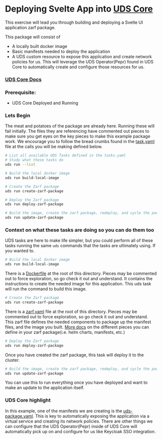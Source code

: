 # Deploying Svelte App into [UDS Core](https://uds.defenseunicorns.com/core/)
This exercise will lead you through building and deploying a Svelte UI application zarf package.

This package will consist of

* A locally built docker image
* Basic manifests needed to deploy the application
* A UDS custom resource to expose this application and create network policies for us. This will leverage the UDS Operator(Pepr) found in UDS Core to automatically create and configure those resources for us.

### [UDS Core Docs](https://uds.defenseunicorns.com/core/)

### Prerequisite:

- UDS Core Deployed and Running

### Lets Begin
The meat and potatoes of the package are already here. Running these will fail initially. The files they are referencing have commented out pieces to make sure you get eyes on the key pieces to make this example package work. We encourage you to follow the bread crumbs found in the [task.yaml](tasks.yaml) file at the calls you will be making defined below.

```bash
# List all available UDS Tasks defined in the tasks.yaml
# Study what these tasks do
uds run --list

# Build the local docker image
uds run build-local-image

# Create the Zarf package
uds run create-zarf-package

# Deploy the Zarf package
uds run deploy-zarf-package

# Build the image, create the zarf package, redeploy, and cycle the pod
uds run update-zarf-package
```

### Context on what these tasks are doing so you can do them too
UDS tasks are here to make life simpler, but you could perform all of these tasks running the same `uds` commands that the tasks are ultimately using. If you wanted to.

```bash
# Build the local docker image
uds run build-local-image
```
There is a [Dockerfile](Dockerfile) at the root of this directory. Pieces may be commented out to force exploration, so go check it out and understand. It contains the instructions to create the needed image for this application. This uds task will run the command to build this image.

```bash
# Create the Zarf package
uds run create-zarf-package
```
There is a [zarf.yaml](zarf.yaml) file at the root of this directory. Pieces may be commented out to force exploration, so go check it out and understand. This zarf file defines the needed components to package up the manifest files, and the image you built. [More docs](https://docs.zarf.dev/ref/components/) on the different pieces you can define in your zarf package(i.e. helm charts, manifests, etc.)

```bash
# Deploy the Zarf package
uds run deploy-zarf-package
```
Once you have created the zarf package, this task will deploy it to the cluster.

```bash
# Build the image, create the zarf package, redeploy, and cycle the pod
uds run update-zarf-package
```
You can use this to run everything once you have deployed and want to make an update to the application itself.

### UDS Core highlight
In this example, one of the manifests we are creating is the [uds-package.yaml](manifests/uds-package.yaml). This is key to automatically exposing the application via a virtual service and creating its network policies. There are other things we can configure that the UDS Operator(Pepr) inside of UDS Core will automatically pick up on and configure for us like Keycloak SSO integration.

